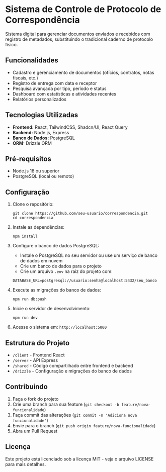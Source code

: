 # Sistema de Controle de Protocolo de Correspondência

Sistema digital para gerenciar documentos enviados e recebidos com registro de metadados, substituindo o tradicional caderno de protocolo físico.

## Funcionalidades

- Cadastro e gerenciamento de documentos (ofícios, contratos, notas fiscais, etc.)
- Registro de entrega com data e receptor
- Pesquisa avançada por tipo, período e status
- Dashboard com estatísticas e atividades recentes
- Relatórios personalizados

## Tecnologias Utilizadas

- **Frontend:** React, TailwindCSS, Shadcn/UI, React Query
- **Backend:** Node.js, Express
- **Banco de Dados:** PostgreSQL
- **ORM:** Drizzle ORM

## Pré-requisitos

- Node.js 18 ou superior
- PostgreSQL (local ou remoto)

## Configuração

1. Clone o repositório:
   ```
   git clone https://github.com/seu-usuario/correspondencia.git
   cd correspondencia
   ```

2. Instale as dependências:
   ```
   npm install
   ```

3. Configure o banco de dados PostgreSQL:
   - Instale o PostgreSQL no seu servidor ou use um serviço de banco de dados em nuvem
   - Crie um banco de dados para o projeto
   - Crie um arquivo `.env` na raiz do projeto com:
   ```
   DATABASE_URL=postgresql://usuario:senha@localhost:5432/seu_banco
   ```

4. Execute as migrações do banco de dados:
   ```
   npm run db:push
   ```

5. Inicie o servidor de desenvolvimento:
   ```
   npm run dev
   ```

6. Acesse o sistema em: `http://localhost:5000`

## Estrutura do Projeto

- `/client` - Frontend React
- `/server` - API Express
- `/shared` - Código compartilhado entre frontend e backend
- `/drizzle` - Configuração e migrações do banco de dados

## Contribuindo

1. Faça o fork do projeto
2. Crie uma branch para sua feature (`git checkout -b feature/nova-funcionalidade`)
3. Faça commit das alterações (`git commit -m 'Adiciona nova funcionalidade'`)
4. Envie para o branch (`git push origin feature/nova-funcionalidade`)
5. Abra um Pull Request

## Licença

Este projeto está licenciado sob a licença MIT - veja o arquivo LICENSE para mais detalhes.